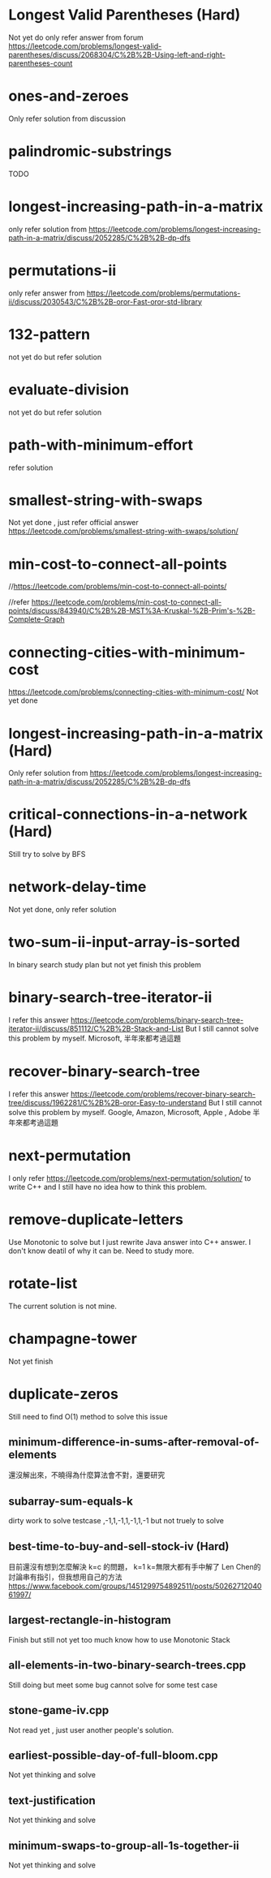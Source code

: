 
# Longest Valid Parentheses (Hard)
Not yet do only refer answer from forum https://leetcode.com/problems/longest-valid-parentheses/discuss/2068304/C%2B%2B-Using-left-and-right-parentheses-count 
# ones-and-zeroes
Only refer solution from discussion 
# palindromic-substrings
TODO
# longest-increasing-path-in-a-matrix
only refer solution from https://leetcode.com/problems/longest-increasing-path-in-a-matrix/discuss/2052285/C%2B%2B-dp-dfs
# permutations-ii
only refer answer from https://leetcode.com/problems/permutations-ii/discuss/2030543/C%2B%2B-oror-Fast-oror-std-library
# 132-pattern
not yet do but refer solution
# evaluate-division
not yet do but refer solution
# path-with-minimum-effort
refer solution

# smallest-string-with-swaps
Not yet done , just refer official answer
https://leetcode.com/problems/smallest-string-with-swaps/solution/


# min-cost-to-connect-all-points
//https://leetcode.com/problems/min-cost-to-connect-all-points/

//refer https://leetcode.com/problems/min-cost-to-connect-all-points/discuss/843940/C%2B%2B-MST%3A-Kruskal-%2B-Prim's-%2B-Complete-Graph

# connecting-cities-with-minimum-cost 
https://leetcode.com/problems/connecting-cities-with-minimum-cost/
Not yet done



# longest-increasing-path-in-a-matrix (Hard)
Only refer solution from https://leetcode.com/problems/longest-increasing-path-in-a-matrix/discuss/2052285/C%2B%2B-dp-dfs

# critical-connections-in-a-network (Hard)
Still try to solve by BFS
# network-delay-time 
Not yet done, only refer solution 
# two-sum-ii-input-array-is-sorted
In binary search study plan but not yet finish this problem
# binary-search-tree-iterator-ii
I refer this answer
https://leetcode.com/problems/binary-search-tree-iterator-ii/discuss/851112/C%2B%2B-Stack-and-List
But I still cannot solve this problem by myself. Microsoft, 半年來都考過這題
# recover-binary-search-tree
I refer this answer
https://leetcode.com/problems/recover-binary-search-tree/discuss/1962281/C%2B%2B-oror-Easy-to-understand
But I still cannot solve this problem by myself. Google, Amazon, Microsoft, Apple , Adobe 半年來都考過這題
# next-permutation
I only refer https://leetcode.com/problems/next-permutation/solution/ to write C++
and I still have no idea how to think this problem.
# remove-duplicate-letters 
Use Monotonic to solve but I just rewrite Java answer into C++ answer. 
I don't know deatil of why it can be. Need to study more.
# rotate-list
The current solution is not mine.

# champagne-tower
Not yet finish

# duplicate-zeros 
Still need to find O(1) method to solve this issue

## minimum-difference-in-sums-after-removal-of-elements
還沒解出來，不曉得為什麼算法會不對，還要研究

## subarray-sum-equals-k
dirty work to solve testcase ,-1,1,-1,1,-1,1,-1 but not truely to solve

## best-time-to-buy-and-sell-stock-iv (Hard)
目前還沒有想到怎麼解決 k=c 的問題， k=1 k=無限大都有手中解了 
Len Chen的討論串有指引，但我想用自己的方法
https://www.facebook.com/groups/1451299754892511/posts/5026271204061997/

## largest-rectangle-in-histogram
Finish but still not yet too much know how to use Monotonic Stack

## all-elements-in-two-binary-search-trees.cpp
Still doing but meet some bug cannot solve for some test case

## stone-game-iv.cpp
Not read yet , just user another people's solution. 

## earliest-possible-day-of-full-bloom.cpp
Not yet thinking and solve

## text-justification
Not yet thinking and solve

## minimum-swaps-to-group-all-1s-together-ii
Not yet thinking and solve

